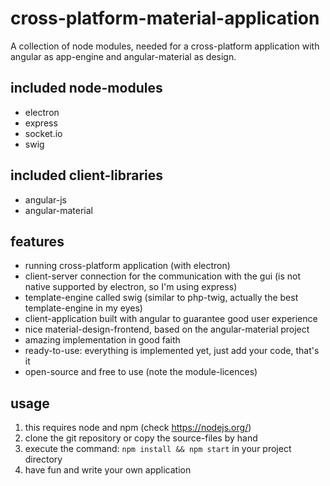 # cross-platform-material-application
A collection of node modules, needed for a cross-platform application with angular as app-engine and angular-material as design.

## included node-modules
* electron
* express
* socket.io
* swig

## included client-libraries
* angular-js
* angular-material

## features
* running cross-platform application (with electron)
* client-server connection for the communication with the gui (is not native supported by electron, so I'm using express)
* template-engine called swig (similar to php-twig, actually the best template-engine in my eyes)
* client-application built with angular to guarantee good user experience
* nice material-design-frontend, based on the angular-material project
* amazing implementation in good faith
* ready-to-use: everything is implemented yet, just add your code, that's it
* open-source and free to use (note the module-licences)

## usage
1. this requires node and npm (check https://nodejs.org/)
2. clone the git repository or copy the source-files by hand
3. execute the command: `npm install && npm start` in your project directory
4. have fun and write your own application
